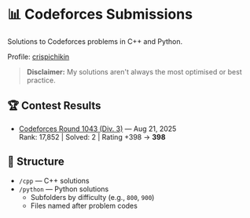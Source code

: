 # 📊 Codeforces Submissions

Solutions to Codeforces problems in C++ and Python.

Profile: [crispichikin](https://codeforces.com/profile/crispichikin)

> **Disclaimer:** My solutions aren't always the most optimised or best practice.

## 🏆 Contest Results

- [Codeforces Round 1043 (Div. 3)](https://codeforces.com/contest/2132) — Aug 21, 2025  
  Rank: 17,852 | Solved: 2 | Rating +398 → **398**

## 📂 Structure
- `/cpp` — C++ solutions
- `/python` — Python solutions
  - Subfolders by difficulty (e.g., `800`, `900`)
  - Files named after problem codes
